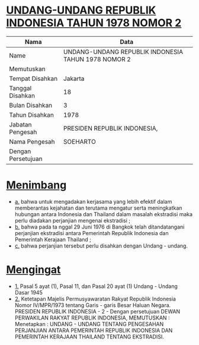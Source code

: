 # [UNDANG-UNDANG REPUBLIK INDONESIA TAHUN 1978 NOMOR 2](http://example.org/legal/document/uu/1978/2)

| Nama | Data |
| ------ | ----- |
|Name|UNDANG-UNDANG REPUBLIK INDONESIA TAHUN 1978 NOMOR 2|
|Memutuskan||
|Tempat Disahkan|Jakarta|
|Tanggal Disahkan|18|
|Bulan Disahkan|3|
|Tahun Disahkan|1978|
|Jabatan Pengesah|PRESIDEN REPUBLIK INDONESIA,|
|Nama Pengesah|SOEHARTO|
|Dengan Persetujuan||
# [Menimbang](http://example.org/legal/document/uu/1978/2/menimbang)

* [a.](http://example.org/legal/document/uu/1978/2/menimbang/point/a) bahwa untuk mengadakan kerjasama yang lebih efektif dalam memberantas kejahatan dan terutama mengatur serta meningkatkan hubungan antara Indonesia dan Thailand dalam masalah ekstradisi maka perlu diadakan perjanjian mengenai ekstradisi ;
* [b.](http://example.org/legal/document/uu/1978/2/menimbang/point/b) bahwa pada ta nggal 29 Juni 1976 di Bangkok telah ditandatangani perjanjian ekstradisi antara Pemerintah Republik Indonesia dan Pemerintah Kerajaan Thailand ;
* [c.](http://example.org/legal/document/uu/1978/2/menimbang/point/c) bahwa perjanjian tersebut perlu disahkan dengan Undang - undang.
# [Mengingat](http://example.org/legal/document/uu/1978/2/mengingat)

* [1.](http://example.org/legal/document/uu/1978/2/mengingat/point/0001) Pasal 5 ayat (1), Pasal 11, dan Pasal 20 ayat (1) Undang - Undang Dasar 1945
* [2.](http://example.org/legal/document/uu/1978/2/mengingat/point/0002) Ketetapan Majelis Permusyawaratan Rakyat Republik Indonesia Nomor IV/MPR/1973 tentang Garis - garis Besar Haluan Negara. PRESIDEN REPUBLIK INDONESIA - 2 - Dengan persetujuan DEWAN PERWAKILAN RAKYAT REPUBLIK INDONESIA, MEMUTUSKAN : Menetapkan : UNDANG - UNDANG TENTANG PENGESAHAN PERJANJIAN ANTARA PEMERINTAH REPUBLIK INDONESIA DAN PEMERINTAH KERAJAAN THAILAND TENTANG EKSTRADISI.